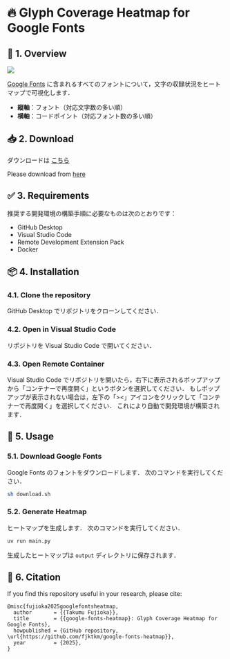 # 🔥 Glyph Coverage Heatmap for Google Fonts

## 📌 1. Overview

![](https://fjktkm.com/google-fonts-heatmap/google_fonts_heatmap.png)

[Google Fonts](https://github.com/google/fonts) に含まれるすべてのフォントについて，文字の収録状況をヒートマップで可視化します．

- **縦軸**：フォント（対応文字数の多い順）
- **横軸**：コードポイント（対応フォント数の多い順）

## 📥 2. Download

ダウンロードは [こちら](https://github.com/fjktkm/google-fonts-heatmap/releases/latest/download/google_fonts_heatmap.zip)

Please download from [here](https://github.com/fjktkm/google-fonts-heatmap/releases/latest/download/google_fonts_heatmap.zip)

## ✅ 3. Requirements

推奨する開発環境の構築手順に必要なものは次のとおりです：

- GitHub Desktop
- Visual Studio Code
- Remote Development Extension Pack
- Docker

## 📦 4. Installation

### 4.1. Clone the repository

GitHub Desktop でリポジトリをクローンしてください．

### 4.2. Open in Visual Studio Code

リポジトリを Visual Studio Code で開いてください．

### 4.3. Open Remote Container

Visual Studio Code でリポジトリを開いたら，右下に表示されるポップアップから「コンテナーで再度開く」というボタンを選択してください．
もしポップアップが表示されない場合は，左下の「><」アイコンをクリックして「コンテナーで再度開く」を選択してください．
これにより自動で開発環境が構築されます．

## 🚀 5. Usage

### 5.1. Download Google Fonts

Google Fonts のフォントをダウンロードします．
次のコマンドを実行してください．

```bash
sh download.sh
```

### 5.2. Generate Heatmap

ヒートマップを生成します．
次のコマンドを実行してください．

```bash
uv run main.py
```

生成したヒートマップは `output` ディレクトリに保存されます．

## 📑 6. Citation

If you find this repository useful in your research, please cite:

```
@misc{fujioka2025googlefontsheatmap,
  author       = {{Takumu Fujioka}},
  title        = {{google-fonts-heatmap}: Glyph Coverage Heatmap for Google Fonts},
  howpublished = {GitHub repository, \url{https://github.com/fjktkm/google-fonts-heatmap}},
  year         = {2025},
}
```
